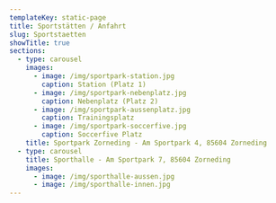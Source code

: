 ```yaml
---
templateKey: static-page
title: Sportstätten / Anfahrt
slug: Sportstaetten
showTitle: true
sections:
  - type: carousel
    images:
      - image: /img/sportpark-station.jpg
        caption: Station (Platz 1)
      - image: /img/sportpark-nebenplatz.jpg
        caption: Nebenplatz (Platz 2)
      - image: /img/sportpark-aussenplatz.jpg
        caption: Trainingsplatz
      - image: /img/sportpark-soccerfive.jpg
        caption: Soccerfive Platz
    title: Sportpark Zorneding - Am Sportpark 4, 85604 Zorneding
  - type: carousel
    title: Sporthalle - Am Sportpark 7, 85604 Zorneding
    images:
      - image: /img/sporthalle-aussen.jpg
      - image: /img/sporthalle-innen.jpg
---
```

